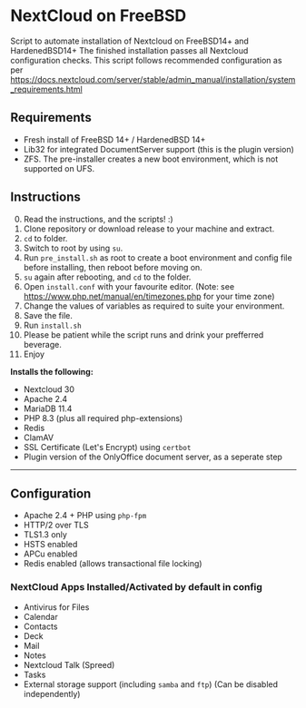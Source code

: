 # NextCloud on FreeBSD

Script to automate installation of Nextcloud on FreeBSD14+ and HardenedBSD14+
The finished installation passes all Nextcloud configuration checks.
This script follows recommended configuration as per https://docs.nextcloud.com/server/stable/admin_manual/installation/system_requirements.html

## Requirements

* Fresh install of FreeBSD 14+ / HardenedBSD 14+
* Lib32 for integrated DocumentServer support (this is the plugin version)
* ZFS. The pre-installer creates a new boot environment, which is not supported on UFS.

## Instructions

0. Read the instructions, and the scripts! :)
1. Clone repository or download release to your machine and extract.
2. `cd` to folder.
3. Switch to root by using `su`.
4. Run `pre_install.sh` as root to create a boot environment and config file before installing, then reboot before moving on.
5. `su` again after rebooting, and `cd` to the folder.
6. Open `install.conf` with your favourite editor.
   (Note: see https://www.php.net/manual/en/timezones.php for your time zone)
7. Change the values of variables as required to suite your environment.
8. Save the file.
9. Run `install.sh`
10. Please be patient while the script runs and drink your prefferred beverage.
11. Enjoy

**Installs the following:**

* Nextcloud 30
* Apache 2.4
* MariaDB 11.4
* PHP 8.3 (plus all required php-extensions)
* Redis
* ClamAV
* SSL Certificate (Let's Encrypt) using `certbot`
* Plugin version of the OnlyOffice document server, as a seperate step

------------

## Configuration

* Apache 2.4 + PHP using `php-fpm`
* HTTP/2 over TLS
* TLS1.3 only
* HSTS enabled
* APCu enabled
* Redis enabled (allows transactional file locking)

### NextCloud Apps Installed/Activated by default in config

* Antivirus for Files
* Calendar
* Contacts
* Deck
* Mail
* Notes
* Nextcloud Talk (Spreed)
* Tasks
* External storage support (including `samba` and `ftp`) (Can be disabled independently)
  
